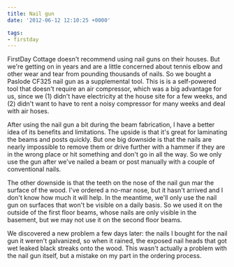 ```yaml
---
title: Nail gun
date: '2012-06-12 12:10:25 +0000'

tags:
- firstday
---
```

FirstDay Cottage doesn't recommend using nail guns on their houses.  But we're getting on in years and are a little concerned about tennis elbow and other wear and tear from pounding thousands of nails.  So we bought a Paslode CF325 nail gun as a supplemental tool.  This is is a self-powered tool that doesn't require an air compressor, which was a big advantage for us, since we (1) didn't have electricity at the house site for a few weeks, and (2) didn't want to have to rent a noisy compressor for many weeks and deal with air hoses.

After using the nail gun a bit during the beam fabrication, I have a better idea of its benefits and limitations.  The upside is that it's great for laminating the beams and posts quickly.  But one big downside is that the nails are nearly impossible to remove them or drive further with a hammer if they are in the wrong place or hit something and don't go in all the way.  So we only use the gun after we've nailed a beam or post manually with a couple of conventional nails.

The other downside is that the teeth on the nose of the nail gun mar the surface of the wood.  I've ordered a no-mar nose, but it hasn't arrived and I don't know how much it will help.  In the meantime, we'll only use the nail gun on surfaces that won't be visible on a daily basis.  So we used it on the outside of the first floor beams, whose nails are only visible in the basement, but we may not use it on the second floor beams.

We discovered a new problem a few days later: the nails I bought for the nail gun it weren't galvanized, so when it rained, the exposed nail heads that got wet leaked black streaks onto the wood.  This wasn't actually a problem with the nail gun itself, but a mistake on my part in the ordering process.
